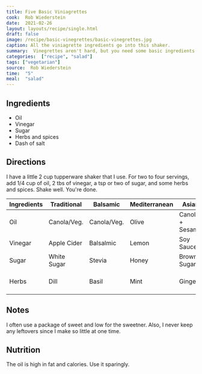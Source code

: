 ```yaml
---
title: Five Basic Viniagrettes
cook:  Rob Wiederstein
date:  2021-02-26
layout: layouts/recipe/single.html
draft: false
image: /recipe/basic-vinegrettes/basic-vinegrettes.jpg
caption: All the viniagrette ingredients go into this shaker.
summary:  Vinegrettes aren't hard, but you need some basic ingredients and a little imagination to get started.  This post lists a few of my mainstays for salads.
categories:  ["recipe", "salad"]
tags: ["vegetarian"]
source:  Rob Wiederstein
time:  "5"
meal:  "salad"
---
```


## Ingredients
- Oil
- Vinegar
- Sugar
- Herbs and spices
- Dash of salt

## Directions

I have a little 2 cup tupperware shaker that I use.  For two to four servings, add 1/4 cup of oil, 2 tbs of vinegar, a tsp or two of sugar, and some herbs and spices.  Shake well.  You're done.


| Ingredients |  Traditional | Balsamic | Mediterranean  | Asian |  Dijon
| ------------|  ------------| -------- | ---------------| ------| ------|
| Oil   |  Canola/Veg. | Canola/Veg.  |  Olive  | Canola + Sesame  | Canola/Veg. |
|Vinegar    | Apple Cider  |  Balsalmic |  Lemon  | Soy Sauce  | Balsalmic |
|Sugar   |  White Sugar |  Stevia |  Honey |  Brown Sugar | Brown Sugar |
|Herbs   | Dill  |  Basil | Mint   | Ginger  | Dijon mustard + garlic |

## Notes

I often use a package of sweet and low for the sweetner.  Also, I never keep any leftovers since I make so little at one time.

## Nutrition

The oil is high in fat and calories.  Use it sparingly.
